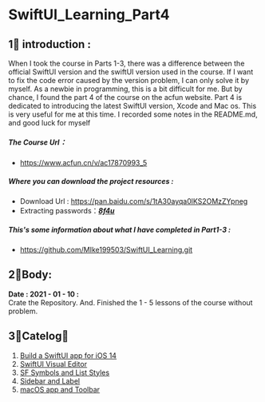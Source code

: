 # SwiftUI_Learning_Part4
## 1⃣️ introduction :
   When I took the course in Parts 1-3, there was a difference between the official SwiftUI version and the swiftUI version used in the course. If I want to fix the code error caused by the version problem, I can only solve it by myself. As a newbie in programming, this is a bit difficult for me. But by chance, I found the part 4  of the course on the acfun website. Part 4 is dedicated to introducing the latest SwiftUI version, Xcode and Mac os. This is very useful for me at this time. I recorded some notes in the README.md, and good luck for myself

#####  The Course Url：
- https://www.acfun.cn/v/ac17870993_5

#####  Where you can download the  project resources : 
- Download Url :  https://pan.baidu.com/s/1tA30ayqa0lKS2OMzZYpneg
- Extracting passwords：<u>***8f4u***</u>

#####  This's  some information about what I have completed in Part1-3 : 
- https://github.com/MIke199503/SwiftUI_Learning.git



## 2⃣️Body:

**Date : 2021 - 01 - 10 :**  
    Crate the Repository. And. Finished the 1 - 5  lessons of the course without problem.



## 3⃣️Catelog：
1. [<u>  Build a SwiftUI app for iOS 14 </u>](https://www.acfun.cn/v/ac17870993_1)
2. [<u>  SwiftUI Visual Editor  </u>](https://www.acfun.cn/v/ac17870993_2)
3. [<u>  SF Symbols and List Styles  </u>](https://www.acfun.cn/v/ac17870993_3)
4. [<u> Sidebar and Label </u>](https://www.acfun.cn/v/ac17870993_4)
5. [<u> macOS app and Toolbar </u>](https://www.acfun.cn/v/ac17870993_5)

